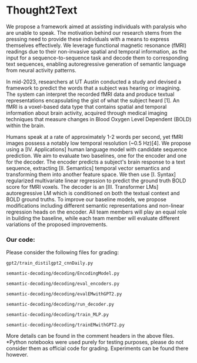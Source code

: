 # Thought2Text

We propose a framework aimed at assisting individuals with paralysis who are unable to speak. The motivation behind our research stems from the pressing need to provide these individuals with a means to express themselves effectively. We leverage functional magnetic resonance (fMRI) readings due to their non-invasive spatial and temporal information, as the input for a sequence-to-sequence task and decode them to corresponding text sequences, enabling autoregressive generation of semantic language from neural activity patterns.

In mid-2023, researchers at UT Austin conducted a study and devised a framework to predict the words that a subject was hearing or imagining. The system can interpret the recorded fMRI data and produce textual representations encapsulating the gist of what the subject heard [1]. An fMRI is a voxel-based data type that contains spatial and temporal information about brain activity, acquired through medical imaging techniques that measure changes in Blood Oxygen Level Dependent (BOLD) within the brain.

Humans speak at a rate of approximately 1-2 words per second, yet fMRI images possess a notably low temporal resolution (~0.5 Hz)[4]. We propose using a [IV. Applications] human language model with candidate sequence prediction. We aim to evaluate two baselines, one for the encoder and one for the decoder. The encoder predicts a subject's brain response to a text sequence, extracting [II. Semantics] temporal vector semantics and transforming them into another feature space. We then use [I. Syntax] regularized multivariate linear regression to predict the ground truth BOLD score for fMRI voxels. The decoder is an [III. Transformer LMs] autoregressive LM which is conditioned on both the textual context and BOLD ground truths. To improve our baseline models, we propose modifications including different semantic representations and non-linear regression heads on the encoder. All team members will play an equal role in building the baseline, while each team member will evaluate different variations of the proposed improvements.

### Our code:
Please consider the following files for grading:

`gpt2/train_distilgpt2_cnnDaily.py`

`semantic-decoding/decoding/EncodingModel.py`

`semantic-decoding/decoding/eval_encoders.py`

`semantic-decoding/decoding/evalEMwithGPT2.py`

`semantic-decoding/decoding/run_decoder.py`

`semantic-decoding/decoding/train_MLP.py`

`semantic-decoding/decoding/trainEMwithGPT2.py`

More details can be found in the comment headers in the above files.
*Python notebooks were used purely for testing purposes, please do not consider them as official code for grading. Experiments can be found there however.
